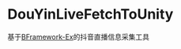 # DouYinLiveFetchToUnity

基于<a href='https://github.com/ToxicStar8/BFramework-Ex'>BFramework-Ex</a>的抖音直播信息采集工具
